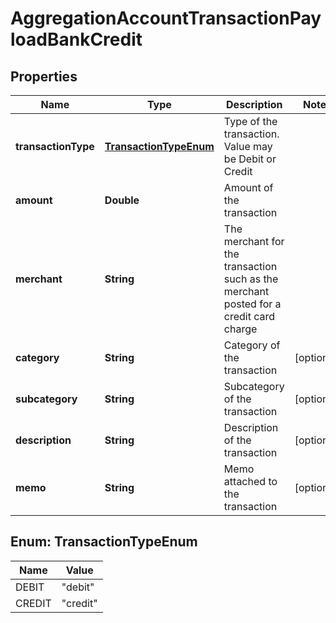 
# AggregationAccountTransactionPayloadBankCredit

## Properties
Name | Type | Description | Notes
------------ | ------------- | ------------- | -------------
**transactionType** | [**TransactionTypeEnum**](#TransactionTypeEnum) | Type of the transaction. Value may be Debit or Credit | 
**amount** | **Double** | Amount of the transaction | 
**merchant** | **String** | The merchant for the transaction such as the merchant posted for a credit card charge | 
**category** | **String** | Category of the transaction |  [optional]
**subcategory** | **String** | Subcategory of the transaction |  [optional]
**description** | **String** | Description of the transaction |  [optional]
**memo** | **String** | Memo attached to the transaction |  [optional]


<a name="TransactionTypeEnum"></a>
## Enum: TransactionTypeEnum
Name | Value
---- | -----
DEBIT | &quot;debit&quot;
CREDIT | &quot;credit&quot;




